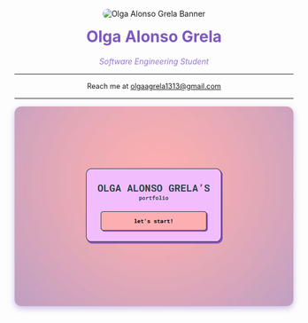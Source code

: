 <p align="center">
  <img src="https://cdn.jsdelivr.net/gh/chatgpt-assets/pastel-purple-banner-olga.png" alt="Olga Alonso Grela Banner" width="800" style="border-radius: 12px;" />
</p>
<h1 align="center" style="color:#7e57c2; margin-top: 1rem;">Olga Alonso Grela</h1>
<p align="center" style="color:#9575cd; font-style: italic;">
  Software Engineering Student
</p>

---

<p align="center" style="font-size: 0.8rem; margin-top: 0;">
  Reach me at <a href="mailto:olgaagrela1313@gmail.com">olgaagrela1313@gmail.com</a>
</p>

---

<p align="center">
  <a href="https://yourusername.github.io/portfolio" target="_blank" rel="noopener">
    <img src="https://raw.githubusercontent.com/binbingus/portfolio/main/docs/img/preview.png" alt="Portfolio Preview" width="600" style="border-radius: 12px; box-shadow: 0 4px 12px rgba(126, 87, 194, 0.4);" />
  </a>
</p>
